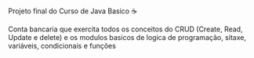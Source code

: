 Projeto final do Curso de Java Basico ☕

Conta bancaria que exercita todos os conceitos do CRUD (Create, Read, Update e delete) e os modulos basicos de logica de programação, sitaxe, variáveis, condicionais e funções  

